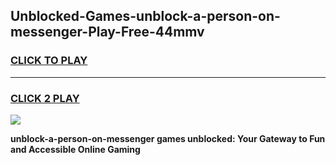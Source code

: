 
## Unblocked-Games-unblock-a-person-on-messenger-Play-Free-44mmv
<h3>
<a href="https://premium76.site?title=unblock-a-person-on-messenger&ref=23A">CLICK TO PLAY</a></h3>
<hr>

<h3>
<a href="https://premium76.site?title=unblock-a-person-on-messenger&ref=23A">CLICK 2 PLAY</a>
  
</h3>

<a href="https://premium76.site?title=unblock-a-person-on-messenger&ref=23A"><img src="https://clearcache.store/games.png"></a>


**unblock-a-person-on-messenger games unblocked: Your Gateway to Fun and Accessible Online Gaming**
